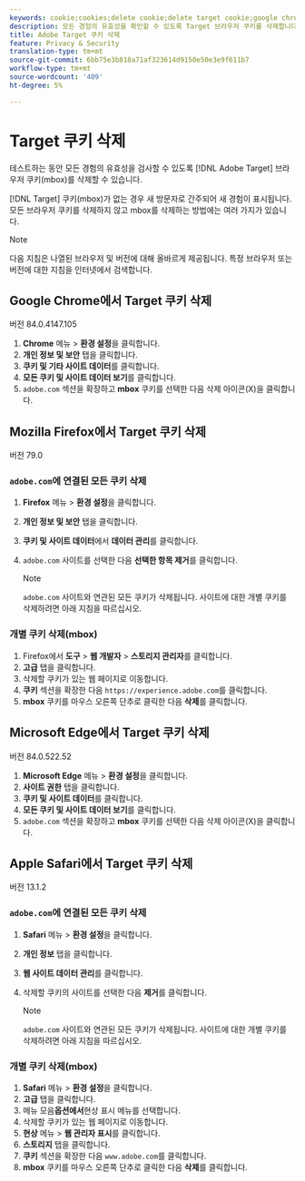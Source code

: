 ```yaml
---
keywords: cookie;cookies;delete cookie;delete target cookie;google chrome;chrome;mozilla firefox;firefox;microsoft edge;safari
description: 모든 경험의 유효성을 확인할 수 있도록 Target 브라우저 쿠키를 삭제합니다.
title: Adobe Target 쿠키 삭제
feature: Privacy & Security
translation-type: tm+mt
source-git-commit: 6bb75e3b818a71af323614d9150e50e3e9f611b7
workflow-type: tm+mt
source-wordcount: '409'
ht-degree: 5%

---
```



# Target 쿠키 삭제

테스트하는 동안 모든 경험의 유효성을 검사할 수 있도록 [!DNL Adobe Target] 브라우저 쿠키(mbox)를 삭제할 수 있습니다.

[!DNL Target] 쿠키(mbox)가 없는 경우 새 방문자로 간주되어 새 경험이 표시됩니다. 모든 브라우저 쿠키를 삭제하지 않고 mbox를 삭제하는 방법에는 여러 가지가 있습니다.

>[!NOTE]
>
>다음 지침은 나열된 브라우저 및 버전에 대해 올바르게 제공됩니다. 특정 브라우저 또는 버전에 대한 지침을 인터넷에서 검색합니다.

## Google Chrome에서 Target 쿠키 삭제

버전 84.0.4147.105

1. **Chrome** 메뉴 > **환경 설정**&#x200B;을 클릭합니다.
1. **개인 정보 및 보안** 탭을 클릭합니다.
1. **쿠키 및 기타 사이트 데이터**&#x200B;를 클릭합니다.
1. **모든 쿠키 및 사이트 데이터 보기**&#x200B;를 클릭합니다.
1. `adobe.com` 섹션을 확장하고 **mbox** 쿠키를 선택한 다음 삭제 아이콘(X)을 클릭합니다.

## Mozilla Firefox에서 Target 쿠키 삭제

버전 79.0

### `adobe.com`에 연결된 모든 쿠키 삭제

1. **Firefox** 메뉴 > **환경 설정**&#x200B;을 클릭합니다.
1. **개인 정보 및 보안** 탭을 클릭합니다.
1. **쿠키 및 사이트 데이터**&#x200B;에서 **데이터 관리**&#x200B;를 클릭합니다.
1. `adobe.com` 사이트를 선택한 다음 **선택한 항목 제거**&#x200B;를 클릭합니다.

   >[!NOTE]
   >
   >`adobe.com` 사이트와 연관된 모든 쿠키가 삭제됩니다. 사이트에 대한 개별 쿠키를 삭제하려면 아래 지침을 따르십시오.

### 개별 쿠키 삭제(mbox)

1. Firefox에서 **도구** > **웹 개발자** > **스토리지 관리자**&#x200B;를 클릭합니다.
1. **고급** 탭을 클릭합니다.
1. 삭제할 쿠키가 있는 웹 페이지로 이동합니다.
1. **쿠키** 섹션을 확장한 다음 `https://experience.adobe.com`를 클릭합니다.
1. **mbox** 쿠키를 마우스 오른쪽 단추로 클릭한 다음 **삭제**&#x200B;를 클릭합니다.

## Microsoft Edge에서 Target 쿠키 삭제

버전 84.0.522.52

1. **Microsoft Edge** 메뉴 > **환경 설정**&#x200B;을 클릭합니다.
1. **사이트 권한** 탭을 클릭합니다.
1. **쿠키 및 사이트 데이터**&#x200B;를 클릭합니다.
1. **모든 쿠키 및 사이트 데이터 보기**&#x200B;를 클릭합니다.
1. `adobe.com` 섹션을 확장하고 **mbox** 쿠키를 선택한 다음 삭제 아이콘(X)을 클릭합니다.

## Apple Safari에서 Target 쿠키 삭제

버전 13.1.2

### `adobe.com`에 연결된 모든 쿠키 삭제

1. **Safari** 메뉴 > **환경 설정**&#x200B;을 클릭합니다.
1. **개인 정보** 탭을 클릭합니다.
1. **웹 사이트 데이터 관리**&#x200B;를 클릭합니다.
1. 삭제할 쿠키의 사이트를 선택한 다음 **제거**&#x200B;를 클릭합니다.

   >[!NOTE]
   >
   >`adobe.com` 사이트와 연관된 모든 쿠키가 삭제됩니다. 사이트에 대한 개별 쿠키를 삭제하려면 아래 지침을 따르십시오.

### 개별 쿠키 삭제(mbox)

1. **Safari** 메뉴 > **환경 설정**&#x200B;을 클릭합니다.
1. **고급** 탭을 클릭합니다.
1. 메뉴 모음&#x200B;**옵션에서**&#x200B;현상 표시 메뉴를 선택합니다.
1. 삭제할 쿠키가 있는 웹 페이지로 이동합니다.
1. **현상** 메뉴 > **웹 관리자 표시**&#x200B;를 클릭합니다.
1. **스토리지** 탭을 클릭합니다.
1. **쿠키** 섹션을 확장한 다음 `www.adobe.com`를 클릭합니다.
1. **mbox** 쿠키를 마우스 오른쪽 단추로 클릭한 다음 **삭제**&#x200B;를 클릭합니다.
